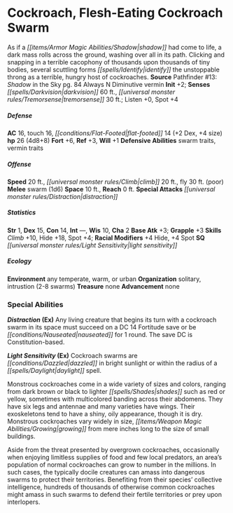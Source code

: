 ﻿---
cssclass: [monsters]
title1: Cockroach, Flesh-Eating Cockroach Swarm
is_3.5: true
desc_short: As if a shadow had come to life, a dark mass rolls across the ground,
  washing over all in its path. Clicking and snapping in a terrible cacophony of thousands
  upon thousands of tiny bodies, several scuttling forms identify the unstoppable
  throng as a terrible, hungry host of cockroaches.
title2: Flesh-Eating Cockroach Swarm
CR: 2
sources:
- name: 'Pathfinder #13: Shadow in the Sky'
  page: 84
  link: http://paizo.com/pathfinder/adventurePath/secondDarkness/v5748btpy84em
alignment: Always N
size: Diminutive
type: vermin
initiative:
  bonus: 2
senses:
  darkvision: 60
  tremorsense: 30
AC:
  AC: 16
  touch: 16
  flat_footed: 14
  components:
    dex: 2
    size: 4
HP:
  HP: 26
  long: 4d8+8
saves:
  fort: 6
  ref: 3
  will: 1
defensive_abilities:
- swarm traits
- vermin traits
speeds:
  base: 20
  climb: 20
  fly: 30
  fly_maneuverability: poor
attacks:
  melee:
  - - text: swarm (1d6)
      entries:
      - - damage: 1d6
      attack: swarm
  special:
  - distraction
space: 10
reach: 0
ability_scores:
  STR: 1
  DEX: 15
  CON: 14
  INT:
  WIS: 10
  CHA: 2
BAB: 3
grapple_3.5: 3
skills:
  Climb: 10
  Hide: 18
  Spot: 4
  Listen: 0
  _racial_mods:
    Hide:
      _: 4
    Spot:
      _: 4
special_qualities:
- light sensitivity
ecology:
  environment: any temperate, warm, or urban
  organization: solitary, intrustion (2-8 swarms)
  treasure_type: none
special_abilities:
  Distraction (Ex): Any living creature that begins its turn with a cockroach swarm
    in its space must succeed on a DC 14 Fortitude save or be nauseated for 1 round.
    The save DC is Constitution-based.
  Light Sensitivity (Ex): |-
    Cockroach swarms are dazzled in bright sunlight or within the radius of a daylight spell.

    Monstrous cockroaches come in a wide variety of sizes and colors, ranging from dark brown or black to lighter shades such as red or yellow, sometimes with multicolored banding across their abdomens. They have six legs and antennae and many varieties have wings. Their exoskeletons tend to have a shiny, oily appearance, though it is dry. Monstrous cockroaches vary widely in size, growing from mere inches long to the size of small buildings.

    Aside from the threat presented by overgrown cockroaches, occasionally when enjoying limitless supplies of food and few local predators, an area's population of normal cockroaches can grow to number in the millions. In such cases, the typically docile creatures can amass into dangerous swarms to protect their territories. Benefiting from their species' collective intelligence, hundreds of thousands of otherwise common cockroaches might amass in such swarms to defend their fertile territories or prey upon interlopers.
desc_long: ''

---

# Cockroach, Flesh-Eating Cockroach Swarm
As if a _[[items/Armor Magic Abilities/Shadow|shadow]]_ had come to life, a dark mass rolls across the ground, washing over all in its path. Clicking and snapping in a terrible cacophony of thousands upon thousands of tiny bodies, several scuttling forms _[[spells/Identify|identify]]_ the unstoppable throng as a terrible, hungry host of cockroaches.
**Source** Pathfinder #13: _Shadow_ in the Sky pg. 84
Always N Diminutive vermin
**Init** +2; **Senses** _[[spells/Darkvision|darkvision]]_ 60 ft., _[[universal monster rules/Tremorsense|tremorsense]]_ 30 ft.; Listen +0, Spot +4

##### Defense

**AC** 16, touch 16, _[[conditions/Flat-Footed|flat-footed]]_ 14 (+2 Dex, +4 size)
**hp** 26 (4d8+8)
**Fort** +6, **Ref** +3, **Will** +1
**Defensive Abilities** swarm traits, vermin traits

##### Offense
**Speed** 20 ft., _[[universal monster rules/Climb|climb]]_ 20 ft., fly 30 ft. (poor)
**Melee** swarm (1d6)
**Space** 10 ft., **Reach** 0 ft.
**Special Attacks** _[[universal monster rules/Distraction|distraction]]_

##### Statistics
**Str** 1, **Dex** 15, **Con** 14, **Int** —, **Wis** 10, **Cha** 2
**Base Atk** +3; **Grapple** +3
**Skills** _Climb_ +10, Hide +18, Spot +4; **Racial Modifiers** +4 Hide, +4 Spot
**SQ** _[[universal monster rules/Light Sensitivity|light sensitivity]]_

##### Ecology

**Environment** any temperate, warm, or urban
**Organization** solitary, intrustion (2-8 swarms)
**Treasure** none
**Advancement** none

### Special Abilities

**_Distraction_ (Ex)** Any living creature that begins its turn with a cockroach swarm in its space must succeed on a DC 14 Fortitude save or be _[[conditions/Nauseated|nauseated]]_ for 1 round. The save DC is Constitution-based.

**_Light Sensitivity_ (Ex)** Cockroach swarms are _[[conditions/Dazzled|dazzled]]_ in bright sunlight or within the radius of a _[[spells/Daylight|daylight]]_ spell.

Monstrous cockroaches come in a wide variety of sizes and colors, ranging from dark brown or black to lighter _[[spells/Shades|shades]]_ such as red or yellow, sometimes with multicolored banding across their abdomens. They have six legs and antennae and many varieties have wings. Their exoskeletons tend to have a shiny, oily appearance, though it is dry. Monstrous cockroaches vary widely in size, _[[items/Weapon Magic Abilities/Growing|growing]]_ from mere inches long to the size of small buildings.

Aside from the threat presented by overgrown cockroaches, occasionally when enjoying limitless supplies of food and few local predators, an area’s population of normal cockroaches can grow to number in the millions. In such cases, the typically docile creatures can amass into dangerous swarms to protect their territories. Benefiting from their species’ collective intelligence, hundreds of thousands of otherwise common cockroaches might amass in such swarms to defend their fertile territories or prey upon interlopers.